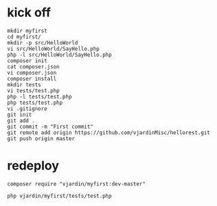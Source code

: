 # kick off

    mkdir myfirst
    cd myfirst/
    mkdir -p src/HelloWorld
    vi src/HelloWorld/SayHello.php
    php -l src/HelloWorld/SayHello.php 
    composer init
    cat composer.json 
    vi composer.json 
    composer install
    mkdir tests
    vi tests/test.php
    php -l tests/test.php 
    php tests/test.php 
    vi .gitignore 
    git init
    git add .
    git commit -m "First commit"
    git remote add origin https://github.com/vjardinMisc/hellorest.git
    git push origin master

# redeploy

    composer require "vjardin/myfirst:dev-master"

    php vjardin/myfirst/tests/test.php
